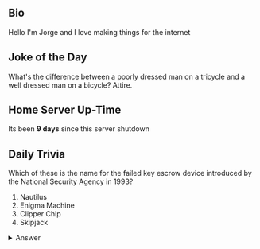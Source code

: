 ## Bio

Hello I'm Jorge and I love making things for the internet

## Joke of the Day

What's the difference between a poorly dressed man on a tricycle and a well dressed man on a bicycle? Attire.

## Home Server Up-Time

Its been **9 days** since this server shutdown


## Daily Trivia

Which of these is the name for the failed key escrow device introduced by the National Security Agency in 1993?
 1. Nautilus
 2. Enigma Machine
 3. Clipper Chip
 4. Skipjack

<details>
  <summary>Answer</summary>
  Clipper Chip
</details>
